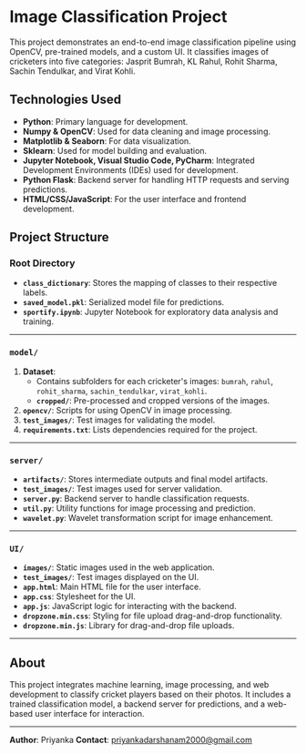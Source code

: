 # Image Classification Project

This project demonstrates an end-to-end image classification pipeline using OpenCV, pre-trained models, and a custom UI. It classifies images of cricketers into five categories: Jasprit Bumrah, KL Rahul, Rohit Sharma, Sachin Tendulkar, and Virat Kohli.

## Technologies Used

- **Python**: Primary language for development.
- **Numpy & OpenCV**: Used for data cleaning and image processing.
- **Matplotlib & Seaborn**: For data visualization.
- **Sklearn**: Used for model building and evaluation.
- **Jupyter Notebook, Visual Studio Code, PyCharm**: Integrated Development Environments (IDEs) used for development.
- **Python Flask**: Backend server for handling HTTP requests and serving predictions.
- **HTML/CSS/JavaScript**: For the user interface and frontend development.

## Project Structure

### Root Directory
- **`class_dictionary`**: Stores the mapping of classes to their respective labels.
- **`saved_model.pkl`**: Serialized model file for predictions.
- **`sportify.ipynb`**: Jupyter Notebook for exploratory data analysis and training.

---

### `model/`
1. **Dataset**:
    - Contains subfolders for each cricketer's images: `bumrah`, `rahul`, `rohit_sharma`, `sachin_tendulkar`, `virat_kohli`.
    - **`cropped/`**: Pre-processed and cropped versions of the images.
2. **`opencv/`**: Scripts for using OpenCV in image processing.
3. **`test_images/`**: Test images for validating the model.
4. **`requirements.txt`**: Lists dependencies required for the project.

---

### `server/`
- **`artifacts/`**: Stores intermediate outputs and final model artifacts.
- **`test_images/`**: Test images used for server validation.
- **`server.py`**: Backend server to handle classification requests.
- **`util.py`**: Utility functions for image processing and prediction.
- **`wavelet.py`**: Wavelet transformation script for image enhancement.

---

### `UI/`
- **`images/`**: Static images used in the web application.
- **`test_images/`**: Test images displayed on the UI.
- **`app.html`**: Main HTML file for the user interface.
- **`app.css`**: Stylesheet for the UI.
- **`app.js`**: JavaScript logic for interacting with the backend.
- **`dropzone.min.css`**: Styling for file upload drag-and-drop functionality.
- **`dropzone.min.js`**: Library for drag-and-drop file uploads.

---

## About
This project integrates machine learning, image processing, and web development to classify cricket players based on their photos. It includes a trained classification model, a backend server for predictions, and a web-based user interface for interaction.

---

**Author**: Priyanka 
**Contact**: priyankadarshanam2000@gmail.com
